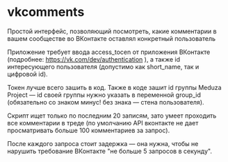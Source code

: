 # vkcomments
Простой интерфейс, позволяющий посмотреть, какие комментарии в вашем сообществе во ВКонтакте оставлял конкретный пользователь

Приложение требует ввода access_tocen от приложения ВКонтакте (подробнее: https://vk.com/dev/authentication ), а также  id интересующего пользователя (допустимо как short_name, так и цифровой id).

Токен лучше всего зашить в код. Также в коде зашит id группы Meduza Project — id своей группы нужно указать в переменной group_id (обязательно со знаком минус! без знака — стена пользователя).

Скрипт ищет только по последним 20 записям, зато умеет проходить все комментарии в треде (по умолчанию API вконтакте не дает просматривать больше 100 комментариев за запрос).

После каждого запроса стоит задержка — она нужна, чтобы не нарушить требование ВКонтакте "не больше 5 запросов в секунду".
